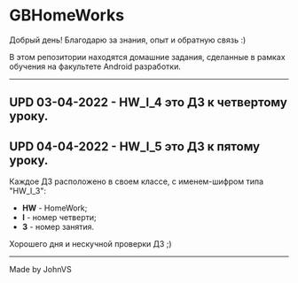 # GBHomeWorks
 
Добрый день!
Благодарю за знания, опыт и обратную связь :)

В этом репозитории находятся домашние задания, сделанные в рамках
обучения на факультете Android разработки.

---
UPD 03-04-2022 - HW_I_4 это ДЗ к четвертому уроку.
---
UPD 04-04-2022 - HW_I_5 это ДЗ к пятому уроку.
---

Каждое ДЗ расположено в своем классе, с именем-шифром типа "HW_I_3":
 * **HW** - HomeWork;
 * **I** - номер четверти;
 * **3** - номер занятия.

Хорошего дня и нескучной проверки ДЗ ;)

---
Made by JohnVS
